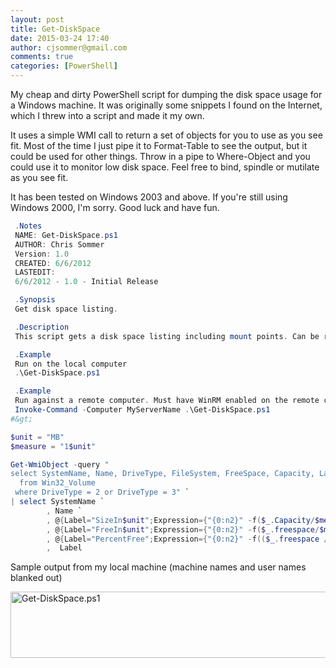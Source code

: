 ```yaml
---
layout: post
title: Get-DiskSpace
date: 2015-03-24 17:40
author: cjsommer@gmail.com
comments: true
categories: [PowerShell]
---
```

My cheap and dirty PowerShell script for dumping the disk space usage for a Windows machine. It was originally some snippets I found on the Internet, which I threw into a script and made it my own.

It uses a simple WMI call to return a set of objects for you to use as you see fit. Most of the time I just pipe it to Format-Table to see the output, but it could be used for other things. Throw in a pipe to Where-Object and you could use it to monitor low disk space. Feel free to bind, spindle or mutilate as you see fit.

It has been tested on Windows 2003 and above. If you're still using Windows 2000, I'm sorry. Good luck and have fun.
```PowerShell
 .Notes
 NAME: Get-DiskSpace.ps1
 AUTHOR: Chris Sommer
 Version: 1.0
 CREATED: 6/6/2012
 LASTEDIT:
 6/6/2012 - 1.0 - Initial Release

 .Synopsis
 Get disk space listing.

 .Description
 This script gets a disk space listing including mount points. Can be run locally or remotely using Invoke-Command.

 .Example
 Run on the local computer
 .\Get-DiskSpace.ps1

 .Example
 Run against a remote computer. Must have WinRM enabled on the remote computer.
 Invoke-Command -Computer MyServerName .\Get-DiskSpace.ps1
#&gt;

$unit = "MB"
$measure = "1$unit"

Get-WmiObject -query "
select SystemName, Name, DriveType, FileSystem, FreeSpace, Capacity, Label
  from Win32_Volume
 where DriveType = 2 or DriveType = 3" `
| select SystemName `
        , Name `
        , @{Label="SizeIn$unit";Expression={"{0:n2}" -f($_.Capacity/$measure)}} `
        , @{Label="FreeIn$unit";Expression={"{0:n2}" -f($_.freespace/$measure)}} `
        , @{Label="PercentFree";Expression={"{0:n2}" -f(($_.freespace / $_.Capacity) * 100)}} `
        ,  Label
```

Sample output from my local machine (machine names and user names blanked out)

<a href="{{ site.baseurl }}/images/2015/03/Get-DiskSpace.ps1_.png">
<img class="alignnone size-full wp-image-16" src="{{ site.baseurl }}/images/2015/03/Get-DiskSpace.ps1_.png" alt="Get-DiskSpace.ps1" width="640" height="106" />
</a>
